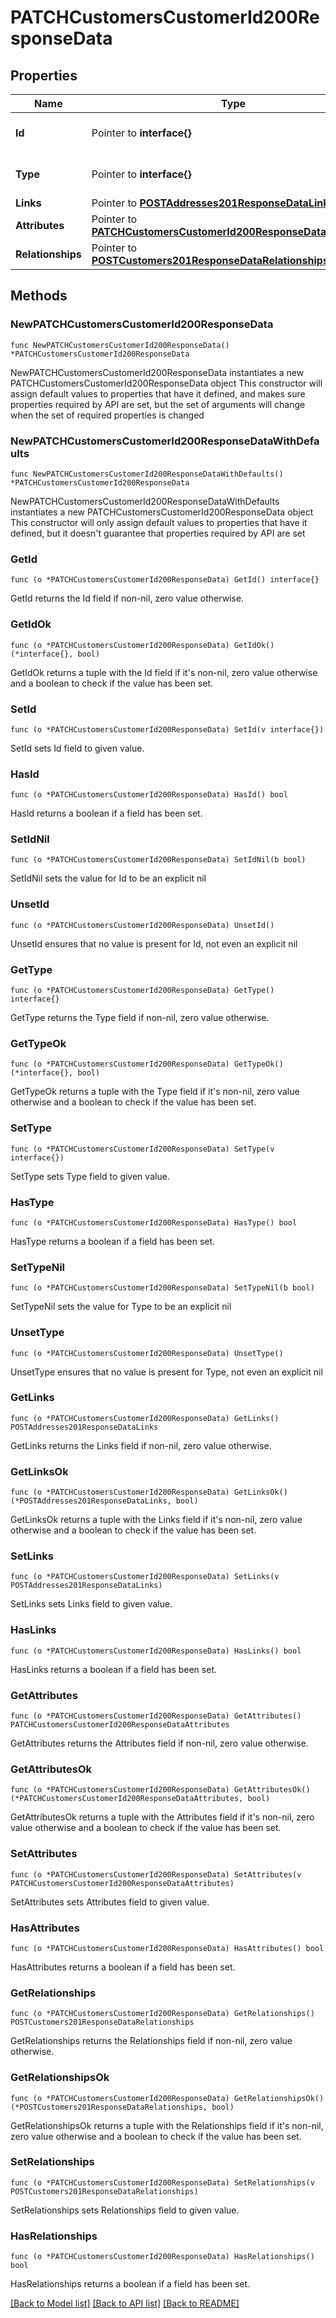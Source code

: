 # PATCHCustomersCustomerId200ResponseData

## Properties

Name | Type | Description | Notes
------------ | ------------- | ------------- | -------------
**Id** | Pointer to **interface{}** | The resource&#39;s id | [optional] 
**Type** | Pointer to **interface{}** | The resource&#39;s type | [optional] 
**Links** | Pointer to [**POSTAddresses201ResponseDataLinks**](POSTAddresses201ResponseDataLinks.md) |  | [optional] 
**Attributes** | Pointer to [**PATCHCustomersCustomerId200ResponseDataAttributes**](PATCHCustomersCustomerId200ResponseDataAttributes.md) |  | [optional] 
**Relationships** | Pointer to [**POSTCustomers201ResponseDataRelationships**](POSTCustomers201ResponseDataRelationships.md) |  | [optional] 

## Methods

### NewPATCHCustomersCustomerId200ResponseData

`func NewPATCHCustomersCustomerId200ResponseData() *PATCHCustomersCustomerId200ResponseData`

NewPATCHCustomersCustomerId200ResponseData instantiates a new PATCHCustomersCustomerId200ResponseData object
This constructor will assign default values to properties that have it defined,
and makes sure properties required by API are set, but the set of arguments
will change when the set of required properties is changed

### NewPATCHCustomersCustomerId200ResponseDataWithDefaults

`func NewPATCHCustomersCustomerId200ResponseDataWithDefaults() *PATCHCustomersCustomerId200ResponseData`

NewPATCHCustomersCustomerId200ResponseDataWithDefaults instantiates a new PATCHCustomersCustomerId200ResponseData object
This constructor will only assign default values to properties that have it defined,
but it doesn't guarantee that properties required by API are set

### GetId

`func (o *PATCHCustomersCustomerId200ResponseData) GetId() interface{}`

GetId returns the Id field if non-nil, zero value otherwise.

### GetIdOk

`func (o *PATCHCustomersCustomerId200ResponseData) GetIdOk() (*interface{}, bool)`

GetIdOk returns a tuple with the Id field if it's non-nil, zero value otherwise
and a boolean to check if the value has been set.

### SetId

`func (o *PATCHCustomersCustomerId200ResponseData) SetId(v interface{})`

SetId sets Id field to given value.

### HasId

`func (o *PATCHCustomersCustomerId200ResponseData) HasId() bool`

HasId returns a boolean if a field has been set.

### SetIdNil

`func (o *PATCHCustomersCustomerId200ResponseData) SetIdNil(b bool)`

 SetIdNil sets the value for Id to be an explicit nil

### UnsetId
`func (o *PATCHCustomersCustomerId200ResponseData) UnsetId()`

UnsetId ensures that no value is present for Id, not even an explicit nil
### GetType

`func (o *PATCHCustomersCustomerId200ResponseData) GetType() interface{}`

GetType returns the Type field if non-nil, zero value otherwise.

### GetTypeOk

`func (o *PATCHCustomersCustomerId200ResponseData) GetTypeOk() (*interface{}, bool)`

GetTypeOk returns a tuple with the Type field if it's non-nil, zero value otherwise
and a boolean to check if the value has been set.

### SetType

`func (o *PATCHCustomersCustomerId200ResponseData) SetType(v interface{})`

SetType sets Type field to given value.

### HasType

`func (o *PATCHCustomersCustomerId200ResponseData) HasType() bool`

HasType returns a boolean if a field has been set.

### SetTypeNil

`func (o *PATCHCustomersCustomerId200ResponseData) SetTypeNil(b bool)`

 SetTypeNil sets the value for Type to be an explicit nil

### UnsetType
`func (o *PATCHCustomersCustomerId200ResponseData) UnsetType()`

UnsetType ensures that no value is present for Type, not even an explicit nil
### GetLinks

`func (o *PATCHCustomersCustomerId200ResponseData) GetLinks() POSTAddresses201ResponseDataLinks`

GetLinks returns the Links field if non-nil, zero value otherwise.

### GetLinksOk

`func (o *PATCHCustomersCustomerId200ResponseData) GetLinksOk() (*POSTAddresses201ResponseDataLinks, bool)`

GetLinksOk returns a tuple with the Links field if it's non-nil, zero value otherwise
and a boolean to check if the value has been set.

### SetLinks

`func (o *PATCHCustomersCustomerId200ResponseData) SetLinks(v POSTAddresses201ResponseDataLinks)`

SetLinks sets Links field to given value.

### HasLinks

`func (o *PATCHCustomersCustomerId200ResponseData) HasLinks() bool`

HasLinks returns a boolean if a field has been set.

### GetAttributes

`func (o *PATCHCustomersCustomerId200ResponseData) GetAttributes() PATCHCustomersCustomerId200ResponseDataAttributes`

GetAttributes returns the Attributes field if non-nil, zero value otherwise.

### GetAttributesOk

`func (o *PATCHCustomersCustomerId200ResponseData) GetAttributesOk() (*PATCHCustomersCustomerId200ResponseDataAttributes, bool)`

GetAttributesOk returns a tuple with the Attributes field if it's non-nil, zero value otherwise
and a boolean to check if the value has been set.

### SetAttributes

`func (o *PATCHCustomersCustomerId200ResponseData) SetAttributes(v PATCHCustomersCustomerId200ResponseDataAttributes)`

SetAttributes sets Attributes field to given value.

### HasAttributes

`func (o *PATCHCustomersCustomerId200ResponseData) HasAttributes() bool`

HasAttributes returns a boolean if a field has been set.

### GetRelationships

`func (o *PATCHCustomersCustomerId200ResponseData) GetRelationships() POSTCustomers201ResponseDataRelationships`

GetRelationships returns the Relationships field if non-nil, zero value otherwise.

### GetRelationshipsOk

`func (o *PATCHCustomersCustomerId200ResponseData) GetRelationshipsOk() (*POSTCustomers201ResponseDataRelationships, bool)`

GetRelationshipsOk returns a tuple with the Relationships field if it's non-nil, zero value otherwise
and a boolean to check if the value has been set.

### SetRelationships

`func (o *PATCHCustomersCustomerId200ResponseData) SetRelationships(v POSTCustomers201ResponseDataRelationships)`

SetRelationships sets Relationships field to given value.

### HasRelationships

`func (o *PATCHCustomersCustomerId200ResponseData) HasRelationships() bool`

HasRelationships returns a boolean if a field has been set.


[[Back to Model list]](../README.md#documentation-for-models) [[Back to API list]](../README.md#documentation-for-api-endpoints) [[Back to README]](../README.md)


